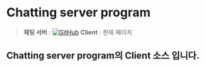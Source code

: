 # Chatting server program
> **채팅 서버** : [![GitHub](https://img.shields.io/badge/github-%23121011.svg?style=for-the-badge&logo=github&logoColor=white)](https://github.com/Dowill-hob/server)
> **Client** : 현재 페이지

## Chatting server program의 Client 소스 입니다.
